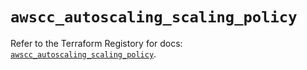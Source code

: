 # `awscc_autoscaling_scaling_policy`

Refer to the Terraform Registory for docs: [`awscc_autoscaling_scaling_policy`](https://registry.terraform.io/providers/hashicorp/awscc/0.70.0/docs/resources/autoscaling_scaling_policy).
